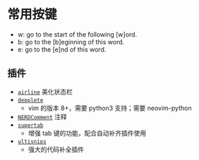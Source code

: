
# 常用按键
* w: go to the start of the following [w]ord.
* b: go to the [b]eginning of this word.
* e: go to the [e]nd of this word.

## 插件 ##

* [`airline`](https://github.com/vim-airline/vim-airline) 美化状态栏
* [`deoplete`](https://github.com/Shougo/deoplete.nvim)
	- vim 的版本 8+，需要 python3 支持；需要 neovim-python 
* [`NERDComment`](https://github.com/scrooloose/nerdcommenter) 注释
* [`supertab`](https://github.com/ervandew/supertab)
	- 增强 tab 键的功能，配合自动补齐插件使用
* [`ultisnips`](https://github.com/SirVer/ultisnips)
	- 强大的代码补全插件
